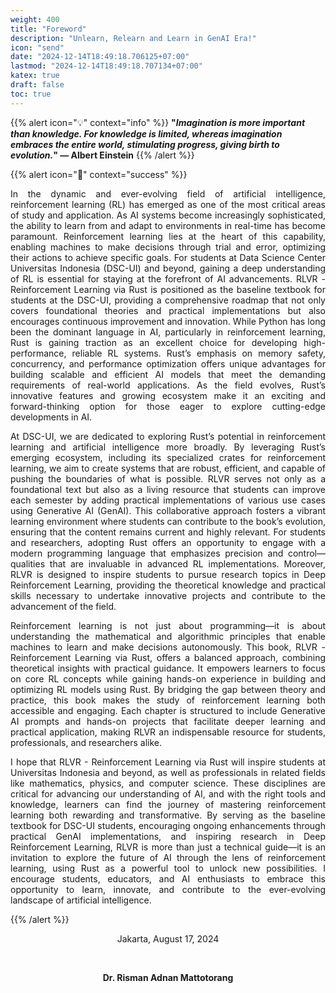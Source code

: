 ```yaml
---
weight: 400
title: "Foreword"
description: "Unlearn, Relearn and Learn in GenAI Era!"
icon: "send"
date: "2024-12-14T18:49:18.706125+07:00"
lastmod: "2024-12-14T18:49:18.707134+07:00"
katex: true
draft: false
toc: true
---
```

{{% alert icon="💡" context="info" %}}
<strong>"<em>Imagination is more important than knowledge. For knowledge is limited, whereas imagination embraces the entire world, stimulating progress, giving birth to evolution.</em>" — Albert Einstein</strong>
{{% /alert %}}

{{% alert icon="📖" context="success" %}}
<p style="text-align: justify;">
In the dynamic and ever-evolving field of artificial intelligence, reinforcement learning (RL) has emerged as one of the most critical areas of study and application. As AI systems become increasingly sophisticated, the ability to learn from and adapt to environments in real-time has become paramount. Reinforcement learning lies at the heart of this capability, enabling machines to make decisions through trial and error, optimizing their actions to achieve specific goals. For students at Data Science Center Universitas Indonesia (DSC-UI) and beyond, gaining a deep understanding of RL is essential for staying at the forefront of AI advancements. RLVR - Reinforcement Learning via Rust is positioned as the baseline textbook for students at the DSC-UI, providing a comprehensive roadmap that not only covers foundational theories and practical implementations but also encourages continuous improvement and innovation. While Python has long been the dominant language in AI, particularly in reinforcement learning, Rust is gaining traction as an excellent choice for developing high-performance, reliable RL systems. Rust’s emphasis on memory safety, concurrency, and performance optimization offers unique advantages for building scalable and efficient AI models that meet the demanding requirements of real-world applications. As the field evolves, Rust’s innovative features and growing ecosystem make it an exciting and forward-thinking option for those eager to explore cutting-edge developments in AI.
</p>

<p style="text-align: justify;">
At DSC-UI, we are dedicated to exploring Rust’s potential in reinforcement learning and artificial intelligence more broadly. By leveraging Rust’s emerging ecosystem, including its specialized crates for reinforcement learning, we aim to create systems that are robust, efficient, and capable of pushing the boundaries of what is possible. RLVR serves not only as a foundational text but also as a living resource that students can improve each semester by adding practical implementations of various use cases using Generative AI (GenAI). This collaborative approach fosters a vibrant learning environment where students can contribute to the book’s evolution, ensuring that the content remains current and highly relevant. For students and researchers, adopting Rust offers an opportunity to engage with a modern programming language that emphasizes precision and control—qualities that are invaluable in advanced RL implementations. Moreover, RLVR is designed to inspire students to pursue research topics in Deep Reinforcement Learning, providing the theoretical knowledge and practical skills necessary to undertake innovative projects and contribute to the advancement of the field.
</p>

<p style="text-align: justify;">
Reinforcement learning is not just about programming—it is about understanding the mathematical and algorithmic principles that enable machines to learn and make decisions autonomously. This book, RLVR - Reinforcement Learning via Rust, offers a balanced approach, combining theoretical insights with practical guidance. It empowers learners to focus on core RL concepts while gaining hands-on experience in building and optimizing RL models using Rust. By bridging the gap between theory and practice, this book makes the study of reinforcement learning both accessible and engaging. Each chapter is structured to include Generative AI prompts and hands-on projects that facilitate deeper learning and practical application, making RLVR an indispensable resource for students, professionals, and researchers alike.
</p>

<p style="text-align: justify;">
I hope that RLVR - Reinforcement Learning via Rust will inspire students at Universitas Indonesia and beyond, as well as professionals in related fields like mathematics, physics, and computer science. These disciplines are critical for advancing our understanding of AI, and with the right tools and knowledge, learners can find the journey of mastering reinforcement learning both rewarding and transformative. By serving as the baseline textbook for DSC-UI students, encouraging ongoing enhancements through practical GenAI implementations, and inspiring research in Deep Reinforcement Learning, RLVR is more than just a technical guide—it is an invitation to explore the future of AI through the lens of reinforcement learning, using Rust as a powerful tool to unlock new possibilities. I encourage students, educators, and AI enthusiasts to embrace this opportunity to learn, innovate, and contribute to the ever-evolving landscape of artificial intelligence.
</p>
{{% /alert %}}


<center>

Jakarta, August 17, 2024

&nbsp;

<strong>Dr. Risman Adnan Mattotorang</strong>

</center>
